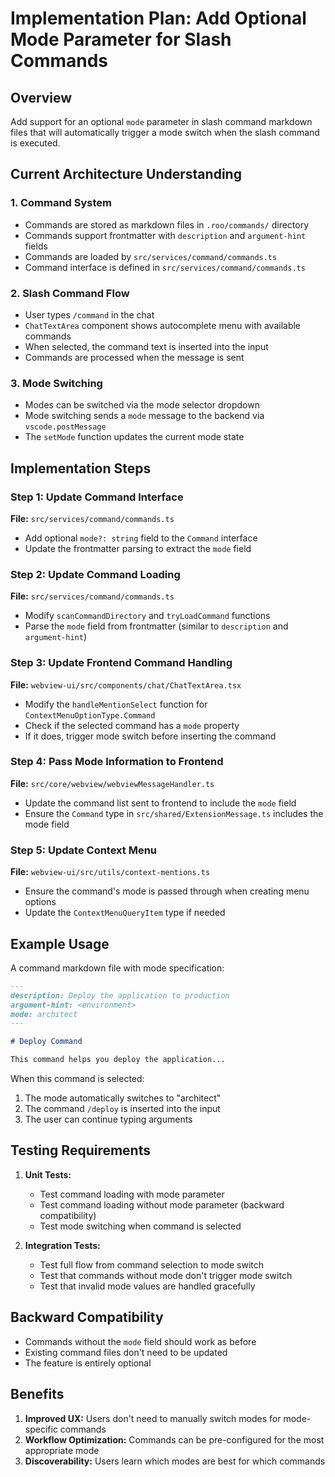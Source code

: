 # Implementation Plan: Add Optional Mode Parameter for Slash Commands

## Overview

Add support for an optional `mode` parameter in slash command markdown files that will automatically trigger a mode switch when the slash command is executed.

## Current Architecture Understanding

### 1. Command System

- Commands are stored as markdown files in `.roo/commands/` directory
- Commands support frontmatter with `description` and `argument-hint` fields
- Commands are loaded by `src/services/command/commands.ts`
- Command interface is defined in `src/services/command/commands.ts`

### 2. Slash Command Flow

- User types `/command` in the chat
- `ChatTextArea` component shows autocomplete menu with available commands
- When selected, the command text is inserted into the input
- Commands are processed when the message is sent

### 3. Mode Switching

- Modes can be switched via the mode selector dropdown
- Mode switching sends a `mode` message to the backend via `vscode.postMessage`
- The `setMode` function updates the current mode state

## Implementation Steps

### Step 1: Update Command Interface

**File:** `src/services/command/commands.ts`

- Add optional `mode?: string` field to the `Command` interface
- Update the frontmatter parsing to extract the `mode` field

### Step 2: Update Command Loading

**File:** `src/services/command/commands.ts`

- Modify `scanCommandDirectory` and `tryLoadCommand` functions
- Parse the `mode` field from frontmatter (similar to `description` and `argument-hint`)

### Step 3: Update Frontend Command Handling

**File:** `webview-ui/src/components/chat/ChatTextArea.tsx`

- Modify the `handleMentionSelect` function for `ContextMenuOptionType.Command`
- Check if the selected command has a `mode` property
- If it does, trigger mode switch before inserting the command

### Step 4: Pass Mode Information to Frontend

**File:** `src/core/webview/webviewMessageHandler.ts`

- Update the command list sent to frontend to include the `mode` field
- Ensure the `Command` type in `src/shared/ExtensionMessage.ts` includes the mode field

### Step 5: Update Context Menu

**File:** `webview-ui/src/utils/context-mentions.ts`

- Ensure the command's mode is passed through when creating menu options
- Update the `ContextMenuQueryItem` type if needed

## Example Usage

A command markdown file with mode specification:

```markdown
---
description: Deploy the application to production
argument-hint: <environment>
mode: architect
---

# Deploy Command

This command helps you deploy the application...
```

When this command is selected:

1. The mode automatically switches to "architect"
2. The command `/deploy` is inserted into the input
3. The user can continue typing arguments

## Testing Requirements

1. **Unit Tests:**

    - Test command loading with mode parameter
    - Test command loading without mode parameter (backward compatibility)
    - Test mode switching when command is selected

2. **Integration Tests:**
    - Test full flow from command selection to mode switch
    - Test that commands without mode don't trigger mode switch
    - Test that invalid mode values are handled gracefully

## Backward Compatibility

- Commands without the `mode` field should work as before
- Existing command files don't need to be updated
- The feature is entirely optional

## Benefits

1. **Improved UX:** Users don't need to manually switch modes for mode-specific commands
2. **Workflow Optimization:** Commands can be pre-configured for the most appropriate mode
3. **Discoverability:** Users learn which modes are best for which commands
